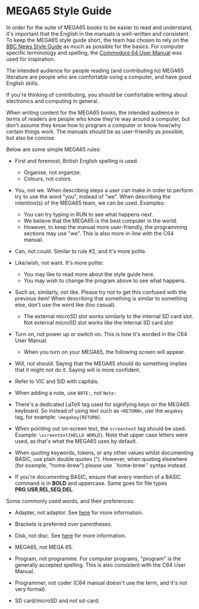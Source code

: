 # MEGA65 Style Guide

In order for the suite of MEGA65 books to be easier to read and understand,
it's important that the English in the manuals is well-written and
consistent. To keep the MEGA65 style guide short, the team has chosen
to rely on the [BBC News Style Guide](https://www.bbc.co.uk/newsstyleguide/)
as much as possible for the basics. For computer specific terminology and spelling,
the [Commodore 64 User Manual](http://www.zimmers.net/anonftp/pub/cbm/c64/manuals/C64_User_Manual_1984_2nd_Edition.pdf) was used for inspiration.

The intended audience for people reading (and contributing to) MEGA65 literature are people who are comfortable using a computer, and have good English skills.

If you're thinking of contributing, you should be comfortable writing about electronics and computing in general.

When writing content for the MEGA65 books, the intended audience in terms of readers are people who know they're way around a computer, but don't assume they know how to program a computer or know how/why certain things work. The manuals should be as user-friendly as possible, but also be concise.

Below are some simple MEGA65 rules:

* First and foremost, British English spelling is used.
    * Organise, not organize.
    * Colours, not colors.

* You, not we. When describing steps a user can make in order to perform try to use
  the word "you", instead of "we". When describing the intention(s) of the MEGA65 team,
  we can be used. Examples:
    * You can try typing in RUN to see what happens next.
    * We believe that the MEGA65 is the best computer in the world.
    * However, to keep the manual more user-friendly, the programming sections may use "we". This is also more in-line with the       C64 manual.

* Can, not could. Similar to rule #2, and it's more polite.

* Like/wish, not want. It's more polite:
    * You may like to read more about the style guide here.
    * You may wish to change the program above to see what happens.

* Such as, similarly, not like. Please try not to get this confused with the previous item! When describing that 
  something is similar to something else, don't use the word like (too casual).
  * The external microSD slot works similarly to the internal SD card slot. Not external microSD slot works like the 
    internal SD card slot

* Turn on, not power up or switch on. This is how it's worded in the C64 User Manual.
    * When you turn on your MEGA65, the following screen will appear.

* Will, not should. Saying that the MEGA65 _should_ do something implies that it might
  not do it. Saying will is more confident.

* Refer to VIC and SID with capitals.

* When adding a note, use `NOTE:`, not `Note:`

* There's a dedicated LaTeX tag used for signifying keys on the MEGA65 keyboard. So instead of using text such as `<RETURN>`,   use the `megakey` tag, for example: `\megakey{RETURN}`.

* When pointing out on-screen text, the `screentext` tag should be used. Example: `\screentext{HELLO WORLD}`. Note that upper case letters were used, as that's what the MEGA65 uses by default.

* When quoting keywords, tokens, or any other values whilst documenting BASIC, use plain double quotes ("). However, 
  when quoting elsewhere (for example, "home-brew") please use ``home-brew'' syntax instead.

* If you're documenting BASIC, ensure that every mention of a BASIC command is in __BOLD__ and uppercase. Same goes for
  file types __PRG__,__USR__,__REL__,__SEQ__,__DEL__.


Some commonly used words, and their preferences:

* Adapter, not adaptor. See [here](https://english.stackexchange.com/questions/22537/which-is-the-proper-spelling-adapter-or-adaptor) for more information. 

* Brackets is preferred over parentheses.

* Disk, not disc. See [here](https://en.wikipedia.org/wiki/Spelling_of_disc#UK_vs._US) for more information.

* MEGA65, not MEGA 65.

* Program, not programme. For computer programs, "program" is the generally accepted
  spelling. This is also consistent with the C64 User Manual.

* Programmer, not coder (C64 manual doesn't use the term, and it's not very formal).

* SD card/microSD and not sd-card.
